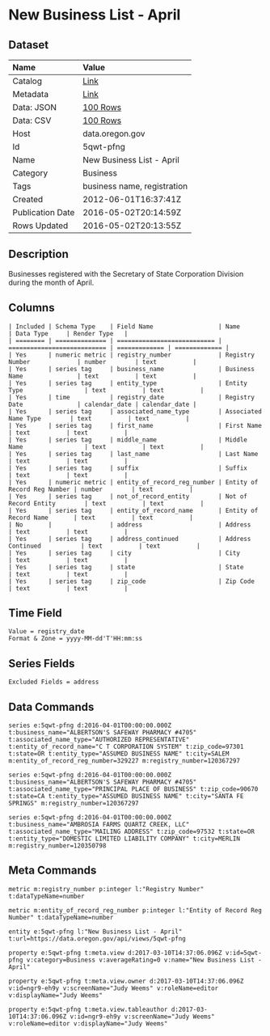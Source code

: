 # New Business List - April

## Dataset

| Name | Value |
| :--- | :---- |
| Catalog | [Link](https://catalog.data.gov/dataset/new-business-list-april-15445) |
| Metadata | [Link](https://data.oregon.gov/api/views/5qwt-pfng) |
| Data: JSON | [100 Rows](https://data.oregon.gov/api/views/5qwt-pfng/rows.json?max_rows=100) |
| Data: CSV | [100 Rows](https://data.oregon.gov/api/views/5qwt-pfng/rows.csv?max_rows=100) |
| Host | data.oregon.gov |
| Id | 5qwt-pfng |
| Name | New Business List - April |
| Category | Business |
| Tags | business name, registration |
| Created | 2012-06-01T16:37:41Z |
| Publication Date | 2016-05-02T20:14:59Z |
| Rows Updated | 2016-05-02T20:13:55Z |

## Description

Businesses registered with the Secretary of State Corporation Division during the month of April.

## Columns

```ls
| Included | Schema Type    | Field Name                  | Name                        | Data Type     | Render Type   |
| ======== | ============== | =========================== | =========================== | ============= | ============= |
| Yes      | numeric metric | registry_number             | Registry Number             | number        | text          |
| Yes      | series tag     | business_name               | Business Name               | text          | text          |
| Yes      | series tag     | entity_type                 | Entity Type                 | text          | text          |
| Yes      | time           | registry_date               | Registry Date               | calendar_date | calendar_date |
| Yes      | series tag     | associated_name_type        | Associated Name Type        | text          | text          |
| Yes      | series tag     | first_name                  | First Name                  | text          | text          |
| Yes      | series tag     | middle_name                 | Middle Name                 | text          | text          |
| Yes      | series tag     | last_name                   | Last Name                   | text          | text          |
| Yes      | series tag     | suffix                      | Suffix                      | text          | text          |
| Yes      | numeric metric | entity_of_record_reg_number | Entity of Record Reg Number | number        | text          |
| Yes      | series tag     | not_of_record_entity        | Not of Record Entity        | text          | text          |
| Yes      | series tag     | entity_of_record_name       | Entity of Record Name       | text          | text          |
| No       |                | address                     | Address                     | text          | text          |
| Yes      | series tag     | address_continued           | Address Continued           | text          | text          |
| Yes      | series tag     | city                        | City                        | text          | text          |
| Yes      | series tag     | state                       | State                       | text          | text          |
| Yes      | series tag     | zip_code                    | Zip Code                    | text          | text          |
```

## Time Field

```ls
Value = registry_date
Format & Zone = yyyy-MM-dd'T'HH:mm:ss
```

## Series Fields

```ls
Excluded Fields = address
```

## Data Commands

```ls
series e:5qwt-pfng d:2016-04-01T00:00:00.000Z t:business_name="ALBERTSON'S SAFEWAY PHARMACY #4705" t:associated_name_type="AUTHORIZED REPRESENTATIVE" t:entity_of_record_name="C T CORPORATION SYSTEM" t:zip_code=97301 t:state=OR t:entity_type="ASSUMED BUSINESS NAME" t:city=SALEM m:entity_of_record_reg_number=329227 m:registry_number=120367297

series e:5qwt-pfng d:2016-04-01T00:00:00.000Z t:business_name="ALBERTSON'S SAFEWAY PHARMACY #4705" t:associated_name_type="PRINCIPAL PLACE OF BUSINESS" t:zip_code=90670 t:state=CA t:entity_type="ASSUMED BUSINESS NAME" t:city="SANTA FE SPRINGS" m:registry_number=120367297

series e:5qwt-pfng d:2016-04-01T00:00:00.000Z t:business_name="AMBROSIA FARMS QUARTZ CREEK, LLC" t:associated_name_type="MAILING ADDRESS" t:zip_code=97532 t:state=OR t:entity_type="DOMESTIC LIMITED LIABILITY COMPANY" t:city=MERLIN m:registry_number=120350798
```

## Meta Commands

```ls
metric m:registry_number p:integer l:"Registry Number" t:dataTypeName=number

metric m:entity_of_record_reg_number p:integer l:"Entity of Record Reg Number" t:dataTypeName=number

entity e:5qwt-pfng l:"New Business List - April" t:url=https://data.oregon.gov/api/views/5qwt-pfng

property e:5qwt-pfng t:meta.view d:2017-03-10T14:37:06.096Z v:id=5qwt-pfng v:category=Business v:averageRating=0 v:name="New Business List - April"

property e:5qwt-pfng t:meta.view.owner d:2017-03-10T14:37:06.096Z v:id=ngr9-eh9y v:screenName="Judy Weems" v:roleName=editor v:displayName="Judy Weems"

property e:5qwt-pfng t:meta.view.tableauthor d:2017-03-10T14:37:06.096Z v:id=ngr9-eh9y v:screenName="Judy Weems" v:roleName=editor v:displayName="Judy Weems"
```